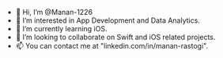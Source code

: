 - 👋 Hi, I’m @Manan-1226
- 👀 I’m interested in App Development and Data Analytics.
- 🌱 I’m currently learning iOS.
- 💞️ I’m looking to collaborate on Swift and iOS related projects.
- 📫 You can contact me at "linkedin.com/in/manan-rastogi".

<!---
Manan-1226/Manan-1226 is a ✨ special ✨ repository because its `README.md` (this file) appears on your GitHub profile.
You can click the Preview link to take a look at your changes.
--->
